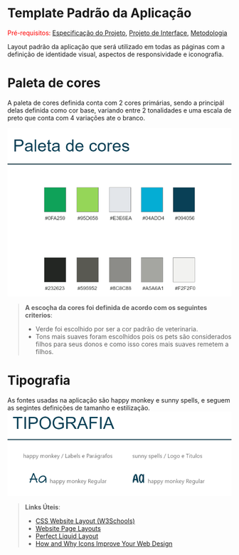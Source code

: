 # Template Padrão da Aplicação

<span style="color:red">Pré-requisitos: <a href="2-Especificação do Projeto.md"> Especificação do Projeto</a></span>, <a href="3-Projeto de Interface.md"> Projeto de Interface</a>, <a href="4-Metodologia.md"> Metodologia</a>

Layout padrão da aplicação que será utilizado em todas as páginas com a definição de identidade visual, aspectos de responsividade e iconografia.

# Paleta de cores

A paleta de cores definida conta com 2 cores primárias, sendo a principál delas definida como cor base, variando entre 2 tonalidades e uma escala de preto que conta com 4 variações ate o branco.
<br/>

![](https://github.com/ICEI-PUC-Minas-PMV-ADS/Adote-pet/blob/main/docs/img/Paleta.png)

> **A escoçha da cores foi definida de acordo com os seguintes criterios**:
> - Verde foi escolhido por ser a cor padrão de veterinaria.
> - Tons mais suaves foram escolhidos pois os pets são considerados filhos para seus donos e como isso cores mais suaves remetem a filhos.

# Tipografia

As fontes usadas na aplicação são happy monkey  e sunny spells, e seguem as segintes definições de tamanho e estilização.
<br/>
![](https://github.com/ICEI-PUC-Minas-PMV-ADS/Adote-pet/blob/main/docs/img/tipografia.png)

> **Links Úteis**:
>
> - [CSS Website Layout (W3Schools)](https://www.w3schools.com/css/css_website_layout.asp)
> - [Website Page Layouts](http://www.cellbiol.com/bioinformatics_web_development/chapter-3-your-first-web-page-learning-html-and-css/website-page-layouts/)
> - [Perfect Liquid Layout](https://matthewjamestaylor.com/perfect-liquid-layouts)
> - [How and Why Icons Improve Your Web Design](https://usabilla.com/blog/how-and-why-icons-improve-you-web-design/)
